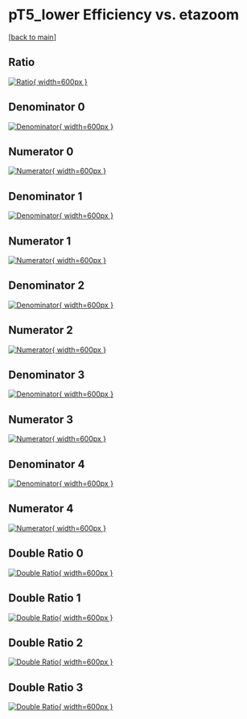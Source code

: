 # pT5_lower Efficiency vs. etazoom

[[back to main](./)]



## Ratio

[![Ratio](../mtv/var/pT5_lower_vtr_211_0_eff_etazoom.png){ width=600px }](../mtv/var/pT5_lower_vtr_211_0_eff_etazoom.pdf)

## Denominator 0

[![Denominator](../mtv/den/pT5_lower_vtr_211_0_eff_etazoom_den0.png){ width=600px }](../mtv/den/pT5_lower_vtr_211_0_eff_etazoom_den0.pdf)

## Numerator 0

[![Numerator](../mtv/num/pT5_lower_vtr_211_0_eff_etazoom_num0.png){ width=600px }](../mtv/num/pT5_lower_vtr_211_0_eff_etazoom_num0.pdf)

## Denominator 1

[![Denominator](../mtv/den/pT5_lower_vtr_211_0_eff_etazoom_den1.png){ width=600px }](../mtv/den/pT5_lower_vtr_211_0_eff_etazoom_den1.pdf)

## Numerator 1

[![Numerator](../mtv/num/pT5_lower_vtr_211_0_eff_etazoom_num1.png){ width=600px }](../mtv/num/pT5_lower_vtr_211_0_eff_etazoom_num1.pdf)

## Denominator 2

[![Denominator](../mtv/den/pT5_lower_vtr_211_0_eff_etazoom_den2.png){ width=600px }](../mtv/den/pT5_lower_vtr_211_0_eff_etazoom_den2.pdf)

## Numerator 2

[![Numerator](../mtv/num/pT5_lower_vtr_211_0_eff_etazoom_num2.png){ width=600px }](../mtv/num/pT5_lower_vtr_211_0_eff_etazoom_num2.pdf)

## Denominator 3

[![Denominator](../mtv/den/pT5_lower_vtr_211_0_eff_etazoom_den3.png){ width=600px }](../mtv/den/pT5_lower_vtr_211_0_eff_etazoom_den3.pdf)

## Numerator 3

[![Numerator](../mtv/num/pT5_lower_vtr_211_0_eff_etazoom_num3.png){ width=600px }](../mtv/num/pT5_lower_vtr_211_0_eff_etazoom_num3.pdf)

## Denominator 4

[![Denominator](../mtv/den/pT5_lower_vtr_211_0_eff_etazoom_den4.png){ width=600px }](../mtv/den/pT5_lower_vtr_211_0_eff_etazoom_den4.pdf)

## Numerator 4

[![Numerator](../mtv/num/pT5_lower_vtr_211_0_eff_etazoom_num4.png){ width=600px }](../mtv/num/pT5_lower_vtr_211_0_eff_etazoom_num4.pdf)

## Double Ratio 0

[![Double Ratio](../mtv/ratio/pT5_lower_vtr_211_0_eff_etazoom_ratio0.png){ width=600px }](../mtv/ratio/pT5_lower_vtr_211_0_eff_etazoom_ratio0.pdf)

## Double Ratio 1

[![Double Ratio](../mtv/ratio/pT5_lower_vtr_211_0_eff_etazoom_ratio1.png){ width=600px }](../mtv/ratio/pT5_lower_vtr_211_0_eff_etazoom_ratio1.pdf)

## Double Ratio 2

[![Double Ratio](../mtv/ratio/pT5_lower_vtr_211_0_eff_etazoom_ratio2.png){ width=600px }](../mtv/ratio/pT5_lower_vtr_211_0_eff_etazoom_ratio2.pdf)

## Double Ratio 3

[![Double Ratio](../mtv/ratio/pT5_lower_vtr_211_0_eff_etazoom_ratio3.png){ width=600px }](../mtv/ratio/pT5_lower_vtr_211_0_eff_etazoom_ratio3.pdf)

